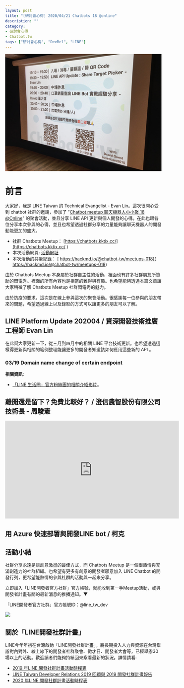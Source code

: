 ```yaml
---
layout: post
title: "[研討會心得] 2020/04/21 Chatbots 18 @online"
description: ""
category: 
- 研討會心得
- Chatbot.tw
tags: ["研討會心得", "DevRel", "LINE"]
---
```


![](../images/2020/0317_1.JPG)




# 前言

大家好，我是 LINE Taiwan 的 Technical Evangelist - Evan Lin。這次很開心受到 chatbot 社群的邀請，參加了 "[Chatbot meetup 聊天機器人小小聚 18 @Online](https://chatbots.kktix.cc/events/meetup-018)" 的聚會活動，並且分享 LINE API 更新與個人開發的心得。在此也跟各位分享本次參與的心得，並且也希望透過社群分享的力量能夠讓聊天機器人的開發動能更加的盛大。  

- 社群 Chatbots Meetup： [https://chatbots.kktix.cc/](https://chatbots.kktix.cc/ ) 
- 本次活動網頁:  [活動網址](https://chatbots.kktix.cc/events/meetup-016)﻿
- 本次活動的共筆紀錄： [ https://hackmd.io/@chatbot-tw/meetups-018]( https://hackmd.io/@chatbot-tw/meetups-018)

由於 Chatbots Meetup 本身屬於社群自主性的活動，裡面也有許多社群朋友所贊助的閃電秀。裡面的所有內容也是相當的難得與有趣。也希望能夠透過本篇文章讓大家稍微了解 Chatbots Meetup 社群閃電秀的魅力。

由於防疫的要求，這次是在線上參與這次的聚會活動。很感謝每一位參與的朋友帶來的問題，希望透過線上以及錄影的方式可以讓更多的朋友可以了解。



##  LINE Platform Update 202004 / 資深開發技術推廣工程師 Evan Lin

<script async class="speakerdeck-embed" data-id="1cf2b024b777454dbf17830801f310b6" data-ratio="1.77777777777778" src="//speakerdeck.com/assets/embed.js"></script>

在此幫大家更新一下，從三月到四月中的相關 LINE 平台技術更新。也希望透過這樣得更新與相關的範例整理能讓更多的開發者知道該如何應用這些新的 API 。

### 03/19 Domain name change of certain endpoint





**相關資訊:**

- [「LINE 生活圈」官方粉絲團的相關介紹影片](https://www.facebook.com/lineattw)。



## 離開還是留下？免費比較好？ / 澄信農智股份有限公司技術長 - 周駿憲


<iframe width="560" height="315" src="https://www.youtube.com/embed/BB8wGlaNs4Y?start=2783" frameborder="0" allow="accelerometer; autoplay; encrypted-media; gyroscope; picture-in-picture" allowfullscreen></iframe>


## 用 Azure 快速部署與開發LINE bot / 柯克



## 活動小結

社群分享永遠是讓創意激盪的最佳方式，而 Chatbots Meetup 是一個很熱情與充滿創造力的社群組織。也希望有更多有創意的開發者願意加入 LINE Chatbot 的開發行列，更希望能熱情的參與社群的活動與一起來分享。

立即加入「LINE開發者官方社群」官方帳號，就能收到第一手Meetup活動，或與開發者計畫有關的最新消息的推播通知。▼

「LINE開發者官方社群」官方帳號ID：@line_tw_dev

![](http://www.evanlin.com/images/2020/line-tw-dev-qr.png)

## 關於「LINE開發社群計畫」

LINE今年年初在台灣啟動「LINE開發社群計畫」，將長期投入人力與資源在台灣舉辦對內對外、線上線下的開發者社群聚會、徵才日、開發者大會等，已經舉辦30場以上的活動。歡迎讀者們能夠持續回來察看最新的狀況。詳情請看:

- [2019 年LINE 開發社群計畫活動時程表](https://engineering.linecorp.com/zh-hant/blog/line-taiwan-developer-relations-2019-plan/)
- [LINE Taiwan Developer Relations 2019 回顧與 2019 開發社群計畫報告](https://engineering.linecorp.com/zh-hant/blog/line-taiwan-developer-relations-2019/)
- [2020 年LINE 開發社群計畫活動時程表](https://engineering.linecorp.com/zh-hant/blog/2020-line-tw-devrel/)

